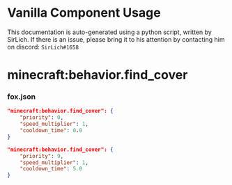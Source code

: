 # Vanilla Component Usage
This documentation is auto-generated using a python script, written by SirLich. If there is an issue, please bring it to his attention by contacting him on discord: `SirLich#1658`

# minecraft:behavior.find_cover
### fox.json
```JSON
"minecraft:behavior.find_cover": {
    "priority": 0,
    "speed_multiplier": 1,
    "cooldown_time": 0.0
}
```

```JSON
"minecraft:behavior.find_cover": {
    "priority": 9,
    "speed_multiplier": 1,
    "cooldown_time": 5.0
}
```

